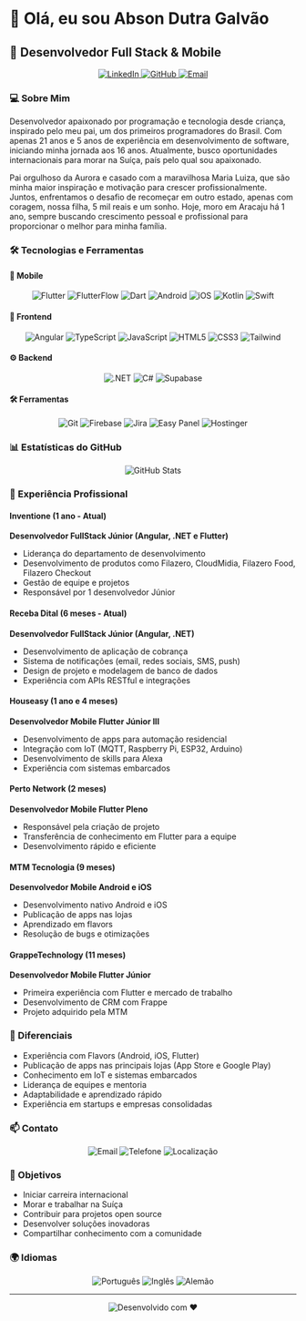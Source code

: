 # 👋 Olá, eu sou Abson Dutra Galvão

## 🚀 Desenvolvedor Full Stack & Mobile

<div align="center">
  <a href="https://www.linkedin.com/in/abson-dutra-galv%C3%A3o-86740a250/">
    <img src="https://img.shields.io/badge/LinkedIn-0077B5?style=for-the-badge&logo=linkedin&logoColor=white" alt="LinkedIn"/>
  </a>
  <a href="https://github.com/AbsonDev/AbsonDev">
    <img src="https://img.shields.io/badge/GitHub-100000?style=for-the-badge&logo=github&logoColor=white" alt="GitHub"/>
  </a>
  <a href="mailto:absongalvao@gmail.com">
    <img src="https://img.shields.io/badge/Email-D14836?style=for-the-badge&logo=gmail&logoColor=white" alt="Email"/>
  </a>
</div>

### 💻 Sobre Mim
Desenvolvedor apaixonado por programação e tecnologia desde criança, inspirado pelo meu pai, um dos primeiros programadores do Brasil. Com apenas 21 anos e 5 anos de experiência em desenvolvimento de software, iniciando minha jornada aos 16 anos. Atualmente, busco oportunidades internacionais para morar na Suíça, país pelo qual sou apaixonado.

Pai orgulhoso da Aurora e casado com a maravilhosa Maria Luiza, que são minha maior inspiração e motivação para crescer profissionalmente. Juntos, enfrentamos o desafio de recomeçar em outro estado, apenas com coragem, nossa filha, 5 mil reais e um sonho. Hoje, moro em Aracaju há 1 ano, sempre buscando crescimento pessoal e profissional para proporcionar o melhor para minha família.

### 🛠️ Tecnologias e Ferramentas

#### 📱 Mobile
<div align="center">
  <img src="https://img.shields.io/badge/Flutter-02569B?style=for-the-badge&logo=flutter&logoColor=white" alt="Flutter"/>
  <img src="https://img.shields.io/badge/FlutterFlow-02569B?style=for-the-badge&logo=flutter&logoColor=white" alt="FlutterFlow"/>
  <img src="https://img.shields.io/badge/Dart-0175C2?style=for-the-badge&logo=dart&logoColor=white" alt="Dart"/>
  <img src="https://img.shields.io/badge/Android-3DDC84?style=for-the-badge&logo=android&logoColor=white" alt="Android"/>
  <img src="https://img.shields.io/badge/iOS-000000?style=for-the-badge&logo=ios&logoColor=white" alt="iOS"/>
  <img src="https://img.shields.io/badge/Kotlin-0095D5?style=for-the-badge&logo=kotlin&logoColor=white" alt="Kotlin"/>
  <img src="https://img.shields.io/badge/Swift-FA7343?style=for-the-badge&logo=swift&logoColor=white" alt="Swift"/>
</div>

#### 🎨 Frontend
<div align="center">
  <img src="https://img.shields.io/badge/Angular-DD0031?style=for-the-badge&logo=angular&logoColor=white" alt="Angular"/>
  <img src="https://img.shields.io/badge/TypeScript-007ACC?style=for-the-badge&logo=typescript&logoColor=white" alt="TypeScript"/>
  <img src="https://img.shields.io/badge/JavaScript-F7DF1E?style=for-the-badge&logo=javascript&logoColor=black" alt="JavaScript"/>
  <img src="https://img.shields.io/badge/HTML5-E34F26?style=for-the-badge&logo=html5&logoColor=white" alt="HTML5"/>
  <img src="https://img.shields.io/badge/CSS3-1572B6?style=for-the-badge&logo=css3&logoColor=white" alt="CSS3"/>
  <img src="https://img.shields.io/badge/Tailwind_CSS-38B2AC?style=for-the-badge&logo=tailwind-css&logoColor=white" alt="Tailwind"/>
</div>

#### ⚙️ Backend
<div align="center">
  <img src="https://img.shields.io/badge/.NET-512BD4?style=for-the-badge&logo=dotnet&logoColor=white" alt=".NET"/>
  <img src="https://img.shields.io/badge/C%23-239120?style=for-the-badge&logo=c-sharp&logoColor=white" alt="C#"/>
  <img src="https://img.shields.io/badge/Supabase-3ECF8E?style=for-the-badge&logo=supabase&logoColor=white" alt="Supabase"/>
</div>

#### 🛠️ Ferramentas
<div align="center">
  <img src="https://img.shields.io/badge/Git-F05032?style=for-the-badge&logo=git&logoColor=white" alt="Git"/>
  <img src="https://img.shields.io/badge/Firebase-FFCA28?style=for-the-badge&logo=firebase&logoColor=black" alt="Firebase"/>
  <img src="https://img.shields.io/badge/Jira-0052CC?style=for-the-badge&logo=jira&logoColor=white" alt="Jira"/>
  <img src="https://img.shields.io/badge/Easy%20Panel-FF6B6B?style=for-the-badge&logo=easypanel&logoColor=white" alt="Easy Panel"/>
  <img src="https://img.shields.io/badge/Hostinger-2E4364?style=for-the-badge&logo=hostinger&logoColor=white" alt="Hostinger"/>
</div>

### 📊 Estatísticas do GitHub
<div align="center">
  <img src="https://github-readme-stats.vercel.app/api?username=AbsonDev&show_icons=true&theme=radical" alt="GitHub Stats"/>
</div>

### 💼 Experiência Profissional

#### Inventione (1 ano - Atual)
**Desenvolvedor FullStack Júnior (Angular, .NET e Flutter)**
- Liderança do departamento de desenvolvimento
- Desenvolvimento de produtos como Filazero, CloudMidia, Filazero Food, Filazero Checkout
- Gestão de equipe e projetos
- Responsável por 1 desenvolvedor Júnior

#### Receba Dital (6 meses - Atual)
**Desenvolvedor FullStack Júnior (Angular, .NET)**
- Desenvolvimento de aplicação de cobrança
- Sistema de notificações (email, redes sociais, SMS, push)
- Design de projeto e modelagem de banco de dados
- Experiência com APIs RESTful e integrações

#### Houseasy (1 ano e 4 meses)
**Desenvolvedor Mobile Flutter Júnior III**
- Desenvolvimento de apps para automação residencial
- Integração com IoT (MQTT, Raspberry Pi, ESP32, Arduino)
- Desenvolvimento de skills para Alexa
- Experiência com sistemas embarcados

#### Perto Network (2 meses)
**Desenvolvedor Mobile Flutter Pleno**
- Responsável pela criação de projeto
- Transferência de conhecimento em Flutter para a equipe
- Desenvolvimento rápido e eficiente

#### MTM Tecnologia (9 meses)
**Desenvolvedor Mobile Android e iOS**
- Desenvolvimento nativo Android e iOS
- Publicação de apps nas lojas
- Aprendizado em flavors
- Resolução de bugs e otimizações

#### GrappeTechnology (11 meses)
**Desenvolvedor Mobile Flutter Júnior**
- Primeira experiência com Flutter e mercado de trabalho
- Desenvolvimento de CRM com Frappe
- Projeto adquirido pela MTM

### 🌟 Diferenciais
- Experiência com Flavors (Android, iOS, Flutter)
- Publicação de apps nas principais lojas (App Store e Google Play)
- Conhecimento em IoT e sistemas embarcados
- Liderança de equipes e mentoria
- Adaptabilidade e aprendizado rápido
- Experiência em startups e empresas consolidadas

### 📫 Contato
<div align="center">
  <img src="https://img.shields.io/badge/Email-absongalvao@gmail.com-D14836?style=for-the-badge&logo=gmail&logoColor=white" alt="Email"/>
  <img src="https://img.shields.io/badge/Telefone-+55%2082%2099137--9696-25D366?style=for-the-badge&logo=whatsapp&logoColor=white" alt="Telefone"/>
  <img src="https://img.shields.io/badge/Localização-Aracaju,%20Sergipe-1DA1F2?style=for-the-badge&logo=location&logoColor=white" alt="Localização"/>
</div>

### 🎯 Objetivos
- Iniciar carreira internacional
- Morar e trabalhar na Suíça
- Contribuir para projetos open source
- Desenvolver soluções inovadoras
- Compartilhar conhecimento com a comunidade

### 🌍 Idiomas
<div align="center">
  <img src="https://img.shields.io/badge/Português-Nativo-1DA1F2?style=for-the-badge&logo=language&logoColor=white" alt="Português"/>
  <img src="https://img.shields.io/badge/Inglês-Intermediário-1DA1F2?style=for-the-badge&logo=language&logoColor=white" alt="Inglês"/>
  <img src="https://img.shields.io/badge/Alemão-Básico-1DA1F2?style=for-the-badge&logo=language&logoColor=white" alt="Alemão"/>
</div>

---
<div align="center">
  <img src="https://img.shields.io/badge/Desenvolvido%20com%20❤️%20por-Abson%20Dutra%20Galvão-FF0000?style=for-the-badge" alt="Desenvolvido com ❤️"/>
</div> 
